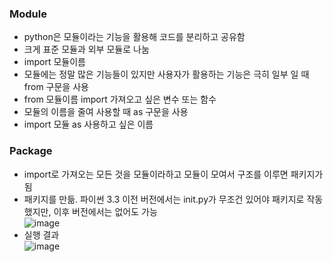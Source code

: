 ### Module  
  - python은 모듈이라는 기능을 활용해 코드를 분리하고 공유함  
  - 크게 표준 모듈과 외부 모듈로 나눔  
  - import 모듈이름
  - 모듈에는 정말 많은 기능들이 있지만 사용자가 활용하는 기능은 극히 일부 일 때 from 구문을 사용  
  - from 모듈이름 import 가져오고 싶은 변수 또는 함수  
  - 모듈의 이름을 줄여 사용할 때 as 구문을 사용  
  - import 모듈 as 사용하고 싶은 이름  
  
### Package  
  - import로 가져오는 모든 것을 모듈이라하고 모듈이 모여서 구조를 이루면 패키지가 됨  
  - 패키지를 만듦. 파이썬 3.3 이전 버전에서는 init.py가 무조건 있어야 패키지로 작동했지만, 이후 버전에서는 없어도 가능  
  ![image](https://user-images.githubusercontent.com/67041069/92605770-14e5d900-f2ed-11ea-8005-fe9822b392df.png)  
  - 실행 결과  
  ![image](https://user-images.githubusercontent.com/67041069/92605884-41015a00-f2ed-11ea-88a8-afb0c54cd120.png)  
   
